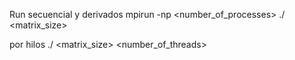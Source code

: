 Run
secuencial y derivados
mpirun -np <number_of_processes> ./<name> <matrix_size>

por hilos
./<name> <matrix_size> <number_of_threads>
